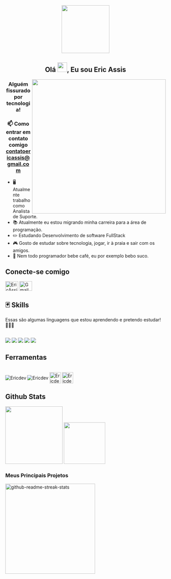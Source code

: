 <div align="center">
    <img height="150em" src="https://github.com/EricAssisdev/EricAssisdev/blob/main/gifs-de-programador-3-unscreen.gif"/>
</div>
<h2 align="center">Olá <img src="https://raw.githubusercontent.com/kaueMarques/kaueMarques/master/hi.gif" height="30px">, Eu sou Eric Assis</h2>
<img align="right" height="420em" src="https://github.com/EricAssisdev/EricAssisdev/assets/64323583/dd43dbad-5759-4b54-9e80-d74e8f7a7aaf"/>
<h3 align="center">Alguém fissurado por tecnologia!</h3>

<h3 align="center">📫 Como entrar em contato comigo <a href="mailto:contatoericassis@gmail.com">contatoericassis@gmail.com</a></h3>

- 🖥️ Atualmente trabalho como Analista de Suporte.
- 📚 Atualmente eu estou migrando minha carreira para a área de programação.
- ✏️ Estudando Desenvolvimento de software FullStack
- 🎮 Gosto de estudar sobre tecnologia, jogar, ir à praia e sair com os amigos.
- 🍹 Nem todo programador bebe café, eu por exemplo bebo suco.

<h2 align="left">Conecte-se comigo </h2>
<p align="left">
<a href="https://www.linkedin.com/in/ericassis" target="blank"><img align="center" src="https://raw.githubusercontent.com/rahuldkjain/github-profile-readme-generator/master/src/images/icons/Social/linked-in-alt.svg" alt="EricAssisdev" height="30" width="40" /></a>
<a href="mailto:contatoericassis@gmail.com?" target="blank"><img align="center" src="https://upload.wikimedia.org/wikipedia/commons/7/7e/Gmail_icon_%282020%29.svg" alt="Gmail de EricAssisdev" height="30" width="40" /></a>


<h2 align="left">🃏 Skills </h2>

 Essas são algumas linguagens que estou aprendendo e pretendo estudar! 👨🏽‍💻
 <div style="display: inline_block"><br>
  <img src="https://img.shields.io/badge/Python-3776AB?style=for-the-badge&logo=python&logoColor=white" />
  <img src="https://img.shields.io/badge/HTML5-E34F26?style=for-the-badge&logo=html5&logoColor=white" />
  <img src="https://img.shields.io/badge/CSS3-1572B6?style=for-the-badge&logo=css3&logoColor=white" />
  <img src="https://img.shields.io/badge/JavaScript-323330?style=for-the-badge&logo=javascript&logoColor=F7DF1E" />
  <img src="https://img.shields.io/badge/TypeScript-007ACC?style=for-the-badge&logo=typescript&logoColor=white" />
</div>
  
<h2>Ferramentas</h2>

 <div style="display: inline_block"><br>
  <img align="center" alt="Ericdev" src="https://img.shields.io/badge/Visual_Studio_Code-0078D4?style=for-the-badge&logo=visual%20studio%20code&logoColor=white">
  <img align="center" alt="Ericdev" src="https://img.shields.io/badge/PostgreSQL-316192?style=for-the-badge&logo=postgresql&logoColor=white">
  <img align="center" alt="Ericdev" height="35" width="35" src="https://raw.githubusercontent.com/rahulbanerjee26/githubProfileReadmeGenerator/main/icons/github.svg">
  <img align="center" alt="Ericdev" height="35" width="35" src="https://raw.githubusercontent.com/rahulbanerjee26/githubProfileReadmeGenerator/main/icons/git.svg">
 <div/>

<h2>Github Stats</h2>
<div>
<img height="180em" src="https://github-readme-stats.vercel.app/api?username=EricAssisdev&show_icons=true&theme=dracula"/>
<img height="130em" src="https://github-readme-stats.vercel.app/api/top-langs/?username=EricAssisdev&layout=compact&theme=dracula"/>
</div>

<h3>Meus Principais Projetos</h3>
<div>
<img width="282" src="https://denvercoder1-github-readme-stats.vercel.app/api/pin/?username=EricAssisDev&repo=desafio-backend-m02-t15-pub&theme=dracula" alt="github-readme-streak-stats">
</div>
